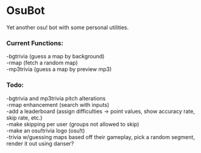 # OsuBot
Yet another osu! bot with some personal utilities.  
### Current Functions:  
-bgtrivia (guess a map by background)  
-rmap (fetch a random map)  
-mp3trivia (guess a map by preview mp3)  
### Todo:  
-bgtrivia and mp3trivia pitch alterations  
-rmap enhancement (search with inputs)  
-add a leaderboard (assign difficulties -> point values, show accuracy rate, skip rate, etc.)  
-make skipping per user (groups not allowed to skip)  
-make an osu!trivia logo (osu!t)  
-trivia w/guessing maps based off their gameplay, pick a random segment, render it out
using danser?  